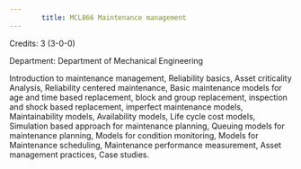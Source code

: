 ```yaml
---
        title: MCL866 Maintenance management
---
```

Credits: 3 (3-0-0)

Department: Department of Mechanical Engineering

Introduction to maintenance management, Reliability basics, Asset criticality Analysis, Reliability centered maintenance, Basic maintenance models for age and time based replacement, block and group replacement, inspection and shock based replacement, imperfect maintenance models, Maintainability models, Availability models, Life cycle cost models, Simulation based approach for maintenance planning, Queuing models for maintenance planning, Models for condition monitoring, Models for Maintenance scheduling, Maintenance performance measurement, Asset management practices, Case studies.